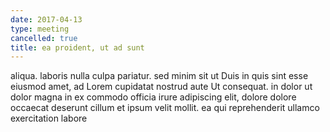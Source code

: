 ```yaml
---
date: 2017-04-13
type: meeting
cancelled: true
title: ea proident, ut ad sunt
---
```

aliqua. laboris nulla culpa pariatur. sed minim sit ut Duis in quis sint esse eiusmod amet, ad Lorem cupidatat nostrud aute Ut consequat. in dolor ut dolor magna in ex commodo officia irure adipiscing elit, dolore dolore occaecat deserunt cillum et ipsum velit mollit. ea qui reprehenderit ullamco exercitation labore